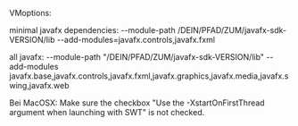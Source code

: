 VMoptions:

minimal javafx dependencies:
--module-path /DEIN/PFAD/ZUM/javafx-sdk-VERSION/lib --add-modules=javafx.controls,javafx.fxml

all javafx:
--module-path "/DEIN/PFAD/ZUM/javafx-sdk-VERSION/lib" --add-modules javafx.base,javafx.controls,javafx.fxml,javafx.graphics,javafx.media,javafx.swing,javafx.web

Bei MacOSX: Make sure the checkbox "Use the -XstartOnFirstThread argument when launching with SWT" is not checked. 